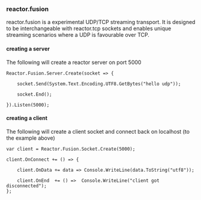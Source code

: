 ### reactor.fusion

reactor.fusion is a experimental UDP/TCP streaming transport. It is designed to be interchangeable with reactor.tcp sockets and enables
unique streaming scenarios where a UDP is favourable over TCP.

#### creating a server

The following will create a reactor server on port 5000

```
Reactor.Fusion.Server.Create(socket => {

	socket.Send(System.Text.Encoding.UTF8.GetBytes("hello udp"));
	
	socket.End();

}).Listen(5000);
```

#### creating a client

The following will create a client socket and connect back on localhost (to the example above)

```
var client = Reactor.Fusion.Socket.Create(5000);

client.OnConnect += () => {
	
	client.OnData += data => Console.WriteLine(data.ToString("utf8"));
	
	client.OnEnd  += () =>  Console.WriteLine("client got disconnected");
};
```

